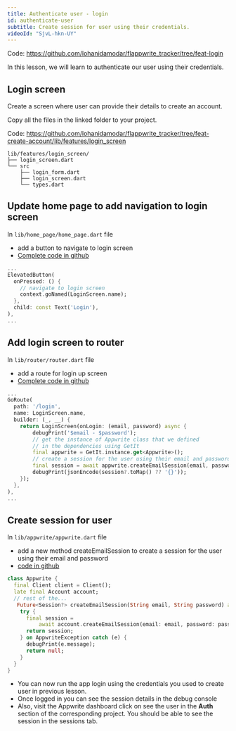 ```yaml
---
title: Authenticate user - login
id: authenticate-user
subtitle: Create session for user using their credentials.
videoId: "SjvL-hkn-UY"
---
```


Code: https://github.com/lohanidamodar/flappwrite_tracker/tree/feat-login

In this lesson, we will learn to authenticate our user using their credentials.

## Login screen

Create a screen where user can provide their details to create an account.


Copy all the files in the linked folder to your project.

Code: https://github.com/lohanidamodar/flappwrite_tracker/tree/feat-create-account/lib/features/login_screen

```
lib/features/login_screen/
├── login_screen.dart
└── src
    ├── login_form.dart
    ├── login_screen.dart
    └── types.dart
```

## Update home page to add navigation to login screen

In `lib/home_page/home_page.dart` file

- add a button to navigate to login screen
- [Complete code in github](https://github.com/lohanidamodar/flappwrite_tracker/blob/feat-login/lib/home_page/home_page.dart)

```dart
...
ElevatedButton(
  onPressed: () {
    // navigate to login screen
    context.goNamed(LoginScreen.name);
  },
  child: const Text('Login'),
),
...
```

## Add login screen to router

In `lib/router/router.dart` file

- add a route for login up screen
- [Complete code in github](https://github.com/lohanidamodar/flappwrite_tracker/blob/feat-login/lib/router/router.dart)

```dart
...
GoRoute(
  path: '/login',
  name: LoginScreen.name,
  builder: (_, __) {
    return LoginScreen(onLogin: (email, password) async {
        debugPrint('$email - $password');
        // get the instance of Appwrite class that we defined
        // in the dependencies using GetIt
        final appwrite = GetIt.instance.get<Appwrite>();
        // create a session for the user using their email and password
        final session = await appwrite.createEmailSession(email, password);
        debugPrint(jsonEncode(session?.toMap() ?? '{}'));
    });
  },
),
...
```


## Create session for user

In `lib/appwrite/appwrite.dart` file

- add a new method createEmailSession to create a session for the user using their email and password
- [code in github](https://github.com/lohanidamodar/flappwrite_tracker/blob/feat-login/lib/appwrite/appwrite.dart)

```dart
class Appwrite {
  final Client client = Client();
  late final Account account;
  // rest of the...
   Future<Session?> createEmailSession(String email, String password) async {
    try {
      final session =
          await account.createEmailSession(email: email, password: password);
      return session;
    } on AppwriteException catch (e) {
      debugPrint(e.message);
      return null;
    }
  }
}
```


- You can now run the app login using the credentials you used to create user in previous lesson.
- Once logged in you can see the session details in the debug console
- Also, visit the Appwrite dashboard click on see the user in the **Auth** section of the corresponding project. You should be able to see the session in the sessions tab.
